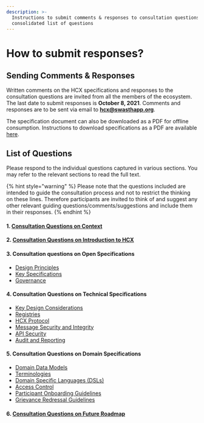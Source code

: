 ```yaml
---
description: >-
  Instructions to submit comments & responses to consultation questions, and
  consolidated list of questions
---
```


# How to submit responses?

## Sending Comments & Responses

Written comments on the HCX specifications and responses to the consultation questions are invited from all the members of the ecosystem. The last date to submit responses is **October 8, 2021**. Comments and responses are to be sent via email to [**hcx@swasthapp.org**](mailto:hcx@swasthapp.org).

The specification document can also be downloaded as a PDF for offline consumption. Instructions to download specifications as a PDF are available [here](https://docs.gitbook.com/features/pdf-export#export-entire-space).

## List of Questions

Please respond to the individual questions captured in various sections. You may refer to the relevant sections to read the full text.

{% hint style="warning" %}
Please note that the questions included are intended to guide the consultation process and not to restrict the thinking on these lines. Therefore participants are invited to think of and suggest any other relevant guiding questions/comments/suggestions and include them in their responses.
{% endhint %}

#### 1. [Consultation Questions on Context](<README (1).md#questions-for-consultation>)

#### 2. [Consultation Questions on Introduction to HCX](what-is-hcx.md#questions-for-consultation)

#### 3. Consultation questions on Open Specifications

* [Design Principles](open-specifications/design-principles.md#questions-for-consultation)
* [Key Specifications](open-specifications/key-specifications.md#questions-for-consultation)
* [Governance](open-specifications/governance.md#questions-for-consultation)

#### 4. Consultation Questions on Technical Specifications

* [Key Design Considerations](hcx-technical-specifications/open-protocol/key-design-considerations.md#questions-for-consultation)
* [Registries](hcx-technical-specifications/open-protocol/registries.md#questions-for-consultation)
* [HCX Protocol](hcx-technical-specifications/open-protocol/key-components-building-blocks/#questions-for-consultation)
* [Message Security and Integrity](hcx-technical-specifications/open-protocol/data-security-and-privacy/message-security-and-integrity.md#questions-for-consultation)
* [API Security](hcx-technical-specifications/open-protocol/data-security-and-privacy/api-security.md#questions-for-consultation)
* [Audit and Reporting](hcx-technical-specifications/open-protocol/data-security-and-privacy/audit.md#questions-for-consultation)

#### 5. Consultation Questions on Domain Specifications

* [Domain Data Models](hcx-domain-specifications/domain-data-specifications/domain-data-models/#questions-for-consultation)
* [Terminologies](hcx-domain-specifications/domain-data-specifications/terminologies-code-sets-or-metadata-standards.md#questions-for-consultation)
* [Domain Specific Languages (DSLs)](hcx-domain-specifications/domain-data-specifications/domain-specific-languages-dsls.md#questions-for-consultation)
* [Access Control](hcx-domain-specifications/healthcare-operations-policies/access-control-roles.md#questions-for-consultation)
* [Participant Onboarding Guidelines](hcx-domain-specifications/healthcare-operations-policies/participant-onboarding.md#questions-for-consultation)
* [Grievance Redressal Guidelines](hcx-domain-specifications/healthcare-operations-policies/guidelines-for-grievance-redressal.md#questions-for-consultation)

#### 6. [Consultation Questions on Future Roadmap](next-steps.md#questions-for-consultation)
